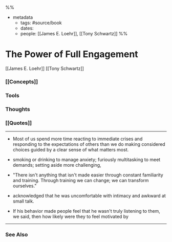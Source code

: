%%
- metadata
	- tags: #source/book
	- dates: 
	- people: [[James E. Loehr]], [[Tony Schwartz]]
%%

# The Power of Full Engagement
[[James E. Loehr]] [[Tony Schwartz]]

### [[Concepts]]

### Tools

### Thoughts

### [[Quotes]]
---

- Most of us spend more time reacting to immediate crises and responding to the expectations of others than we do making considered choices guided by a clear sense of what matters most.

- smoking or drinking to manage anxiety; furiously multitasking to meet demands; setting aside more challenging,

- "There isn't anything that isn't made easier through constant familiarity and training. Through training we can change; we can transform ourselves."

- acknowledged that he was uncomfortable with intimacy and awkward at small talk.

- If his behavior made people feel that he wasn't truly listening to them, we said, then how likely were they to feel motivated by


----
### See Also